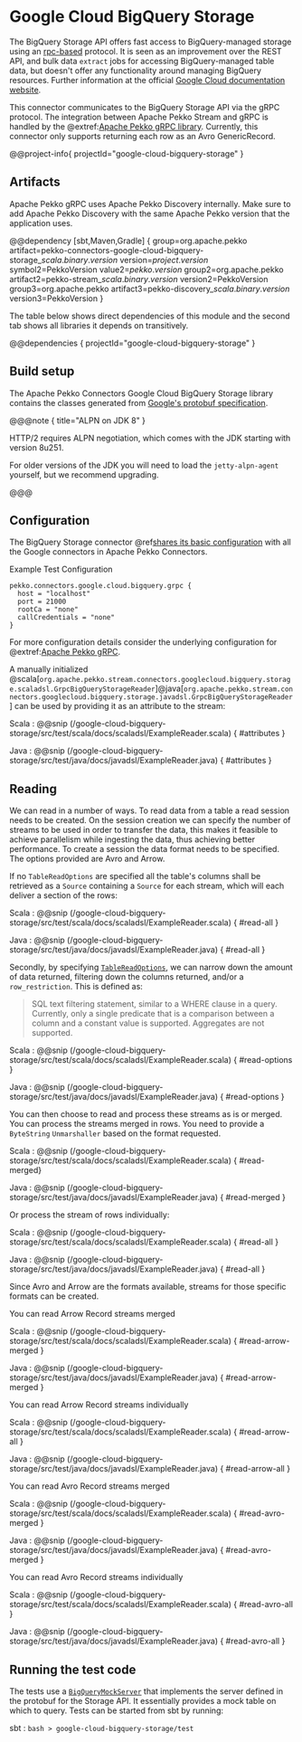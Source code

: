 # Google Cloud BigQuery Storage

The BigQuery Storage API offers fast access to BigQuery-managed storage using an [rpc-based](https://cloud.google.com/bigquery/docs/reference/storage/rpc) protocol.
It is seen as an improvement over the REST API, and bulk data `extract` jobs for accessing BigQuery-managed table data, but doesn't offer any functionality around managing BigQuery resources.
Further information at the official [Google Cloud documentation website](https://cloud.google.com/bigquery/docs/reference/storage).

This connector communicates to the BigQuery Storage API via the gRPC protocol. The integration between Apache Pekko Stream and gRPC is handled by the
@extref:[Apache Pekko gRPC library](pekko-grpc:/). Currently, this connector only supports returning each row as an Avro GenericRecord.

@@project-info{ projectId="google-cloud-bigquery-storage" }

## Artifacts

Apache Pekko gRPC uses Apache Pekko Discovery internally. Make sure to add Apache Pekko Discovery with the same Apache Pekko version that the application uses.

@@dependency [sbt,Maven,Gradle] {
  group=org.apache.pekko
  artifact=pekko-connectors-google-cloud-bigquery-storage_$scala.binary.version$
  version=$project.version$
  symbol2=PekkoVersion
  value2=$pekko.version$
  group2=org.apache.pekko
  artifact2=pekko-stream_$scala.binary.version$
  version2=PekkoVersion
  group3=org.apache.pekko
  artifact3=pekko-discovery_$scala.binary.version$
  version3=PekkoVersion
}

The table below shows direct dependencies of this module and the second tab shows all libraries it depends on transitively.

@@dependencies { projectId="google-cloud-bigquery-storage" }

## Build setup

The Apache Pekko Connectors Google Cloud BigQuery Storage library contains the classes generated from [Google's protobuf specification](https://github.com/googleapis/java-bigquerystorage/tree/master/proto-google-cloud-bigquerystorage-v1).

@@@note { title="ALPN on JDK 8" }

HTTP/2 requires ALPN negotiation, which comes with the JDK starting with
version 8u251.

For older versions of the JDK you will need to load the `jetty-alpn-agent`
yourself, but we recommend upgrading.

@@@

## Configuration

The BigQuery Storage connector @ref[shares its basic configuration](google-common.md) with all the Google connectors in Apache Pekko Connectors.

Example Test Configuration
```
pekko.connectors.google.cloud.bigquery.grpc {
  host = "localhost"
  port = 21000
  rootCa = "none"
  callCredentials = "none"
}
```

For more configuration details consider the underlying configuration for @extref:[Apache Pekko gRPC](pekko-grpc:/client/configuration.html).

A manually initialized @scala[`org.apache.pekko.stream.connectors.googlecloud.bigquery.storage.scaladsl.GrpcBigQueryStorageReader`]@java[`org.apache.pekko.stream.connectors.googlecloud.bigquery.storage.javadsl.GrpcBigQueryStorageReader`] can be used by providing it as an attribute to the stream:

Scala
: @@snip (/google-cloud-bigquery-storage/src/test/scala/docs/scaladsl/ExampleReader.scala) { #attributes }

Java
: @@snip (/google-cloud-bigquery-storage/src/test/java/docs/javadsl/ExampleReader.java) { #attributes }

## Reading

We can read in a number of ways. To read data from a table a read session needs to be created. 
On the session creation we can specify the number of streams to be used in order to transfer the data, this makes it feasible to achieve parallelism while ingesting the data, thus achieving better performance.
To create a session the data format needs to be specified. The options provided are Avro and Arrow.

If no `TableReadOptions` are specified all the table's columns shall be retrieved as a `Source` containing a `Source` for each stream, which will each deliver a section of the rows:

Scala
: @@snip (/google-cloud-bigquery-storage/src/test/scala/docs/scaladsl/ExampleReader.scala) { #read-all }

Java
: @@snip (/google-cloud-bigquery-storage/src/test/java/docs/javadsl/ExampleReader.java) { #read-all }

Secondly, by specifying [`TableReadOptions`](https://cloud.google.com/bigquery/docs/reference/storage/rpc/google.cloud.bigquery.storage.v1#tablereadoptions), we can narrow down the amount of data returned, filtering down the columns returned, and/or a `row_restriction`. This is defined as:

> SQL text filtering statement, similar to a WHERE clause in a query. Currently, only a single predicate that is a comparison between a column and a constant value is supported. Aggregates are not supported.

Scala
: @@snip (/google-cloud-bigquery-storage/src/test/scala/docs/scaladsl/ExampleReader.scala) { #read-options }

Java
: @@snip (/google-cloud-bigquery-storage/src/test/java/docs/javadsl/ExampleReader.java) { #read-options }

You can then choose to read and process these streams as is or merged. 
You can process the streams merged in rows. You need to provide a `ByteString` `Unmarshaller` based on the format requested.

Scala
: @@snip (/google-cloud-bigquery-storage/src/test/scala/docs/scaladsl/ExampleReader.scala) { #read-merged}

Java
: @@snip (/google-cloud-bigquery-storage/src/test/java/docs/javadsl/ExampleReader.java) { #read-merged }

Or process the stream of rows individually:

Scala
: @@snip (/google-cloud-bigquery-storage/src/test/scala/docs/scaladsl/ExampleReader.scala) { #read-all }

Java
: @@snip (/google-cloud-bigquery-storage/src/test/java/docs/javadsl/ExampleReader.java) { #read-all }

Since Avro and Arrow are the formats available, streams for those specific formats can be created.

You can read Arrow Record streams merged 

Scala
: @@snip (/google-cloud-bigquery-storage/src/test/scala/docs/scaladsl/ExampleReader.scala) { #read-arrow-merged }

Java
: @@snip (/google-cloud-bigquery-storage/src/test/java/docs/javadsl/ExampleReader.java) { #read-arrow-merged }

You can read Arrow Record streams individually 

Scala
: @@snip (/google-cloud-bigquery-storage/src/test/scala/docs/scaladsl/ExampleReader.scala) { #read-arrow-all }

Java
: @@snip (/google-cloud-bigquery-storage/src/test/java/docs/javadsl/ExampleReader.java) { #read-arrow-all }

You can read Avro Record streams merged

Scala
: @@snip (/google-cloud-bigquery-storage/src/test/scala/docs/scaladsl/ExampleReader.scala) { #read-avro-merged }

Java
: @@snip (/google-cloud-bigquery-storage/src/test/java/docs/javadsl/ExampleReader.java) { #read-avro-merged }

You can read Avro Record streams individually

Scala
: @@snip (/google-cloud-bigquery-storage/src/test/scala/docs/scaladsl/ExampleReader.scala) { #read-avro-all }

Java
: @@snip (/google-cloud-bigquery-storage/src/test/java/docs/javadsl/ExampleReader.java) { #read-avro-all }



## Running the test code
The tests use a [`BigQueryMockServer`](/google-cloud-bigquery-storage/src/test/scala/org/apache/pekko/stream/connectors/bigquery/storage/mock/BigQueryMockServer.scala) that implements the server defined in the protobuf for the Storage API. It essentially provides a mock table on which to query.
Tests can be started from sbt by running:

sbt
:   ```bash
    > google-cloud-bigquery-storage/test
    ```
